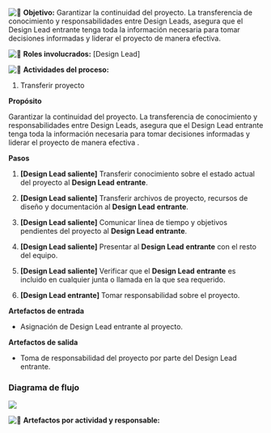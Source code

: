 ![:dart:](https://pf-emoji-service--cdn.us-east-1.prod.public.atl-paas.net/standard/caa27a19-fc09-4452-b2b4-a301552fd69c/64x64/1f3af.png) **Objetivo:** Garantizar la continuidad del proyecto. La transferencia de conocimiento y responsabilidades entre Design Leads, asegura que el Design Lead entrante tenga toda la información necesaria para tomar decisiones informadas y liderar el proyecto de manera efectiva.

![:busts_in_silhouette:](https://pf-emoji-service--cdn.us-east-1.prod.public.atl-paas.net/standard/caa27a19-fc09-4452-b2b4-a301552fd69c/64x64/1f465.png) **Roles involucrados:** [Design Lead]

![:feet:](https://pf-emoji-service--cdn.us-east-1.prod.public.atl-paas.net/standard/caa27a19-fc09-4452-b2b4-a301552fd69c/64x64/1f43e.png) **Actividades del proceso:**

1. Transferir proyecto

**Propósito**

Garantizar la continuidad del proyecto. La transferencia de conocimiento y responsabilidades entre Design Leads, asegura que el Design Lead entrante tenga toda la información necesaria para tomar decisiones informadas y liderar el proyecto de manera efectiva .

**Pasos**

1.  **[Design Lead saliente]** Transferir conocimiento sobre el estado actual del proyecto al **Design Lead** **entrante**.
    
2.  **[Design Lead saliente]** Transferir archivos de proyecto, recursos de diseño y documentación al **Design Lead** **entrante**.
    
3.  **[Design Lead saliente]** Comunicar línea de tiempo y objetivos pendientes del proyecto al **Design Lead** **entrante**.
    
4.  **[Design Lead saliente]** Presentar al **Design Lead** **entrante** con el resto del equipo.
    
5.  **[Design Lead saliente]** Verificar que el **Design Lead** **entrante** es incluido en cualquier junta o llamada en la que sea requerido.
    
6.  **[Design Lead entrante]** Tomar responsabilidad sobre el proyecto.
    

**Artefactos de entrada**

-   Asignación de Design Lead entrante al proyecto.
    

**Artefactos de salida**

-   Toma de responsabilidad del proyecto por parte del Design Lead entrante.
    

### Diagrama de flujo

![](blob:https://jr2vjr5z5dfsbuueh.atlassian.net/bac3a217-7aed-4305-8397-def35b15be66#media-blob-url=true&id=1f75918e-7b02-487d-8815-4e5255cb169f&collection=contentId-2192605185&contextId=2192605185&mimeType=image%2Fpng&name=image-20230103-185850.png&size=374139&height=5106&width=2656&alt=)

![:bookmark_tabs:](https://pf-emoji-service--cdn.us-east-1.prod.public.atl-paas.net/standard/caa27a19-fc09-4452-b2b4-a301552fd69c/64x64/1f4d1.png) **Artefactos por actividad y responsable:**